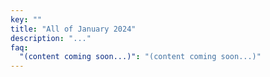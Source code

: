 ```yaml
---
key: ""
title: "All of January 2024"
description: "..."
faq:
  "(content coming soon...)": "(content coming soon...)"
---
```

